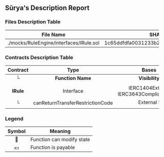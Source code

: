 ## Sūrya's Description Report

### Files Description Table


|  File Name  |  SHA-1 Hash  |
|-------------|--------------|
| ./mocks/RuleEngine/interfaces/IRule.sol | 1c65ddfdfa0031233b2c9477877ac3174185b20b |


### Contracts Description Table


|  Contract  |         Type        |       Bases      |                  |                 |
|:----------:|:-------------------:|:----------------:|:----------------:|:---------------:|
|     └      |  **Function Name**  |  **Visibility**  |  **Mutability**  |  **Modifiers**  |
||||||
| **IRule** | Interface | IERC1404Extend, IERC3643ComplianceRead |||
| └ | canReturnTransferRestrictionCode | External ❗️ |   |NO❗️ |


### Legend

|  Symbol  |  Meaning  |
|:--------:|-----------|
|    🛑    | Function can modify state |
|    💵    | Function is payable |
